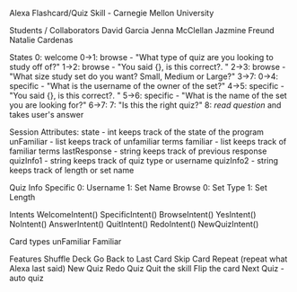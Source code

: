 Alexa Flashcard/Quiz Skill - Carnegie Mellon University

Students / Collaborators
  David Garcia
  Jenna McClellan
  Jazmine Freund
  Natalie Cardenas

States
  0: welcome
  0->1: browse - "What type of quiz are you looking to study off of?"
  1->2: browse - "You said {}, is this correct?. "
  2->3: browse - "What size study set do you want? Small, Medium or Large?"
  3->7:
  0->4: specific - "What is the username of the owner of the set?"
  4->5: specific - "You said {}, is this correct?. "
  5->6: specific - "What is the name of the set you are looking for?"
  6->7:
  7: "Is this the right quiz?"
  8: *read question* and takes user's answer

  Session Attributes:
    state - int
          keeps track of the state of the program
    unFamiliar - list
          keeps track of unfamiliar terms
    familiar - list
          keeps track of familiar terms
    lastResponse - string
          keeps track of previous response
    quizInfo1 - string
          keeps track of quiz type or username
    quizInfo2 - string
          keeps track of length or set name

Quiz Info
  Specific
    0: Username
    1: Set Name
  Browse
    0: Set Type
    1: Set Length

Intents
  WelcomeIntent()
  SpecificIntent()
  BrowseIntent()
  YesIntent()
  NoIntent()
  AnswerIntent()
  QuitIntent()
  RedoIntent()
  NewQuizIntent()


Card types
  unFamiliar
  Familiar

Features
  Shuffle Deck
  Go Back to Last Card
  Skip Card
  Repeat (repeat what Alexa last said)
  New Quiz
  Redo Quiz
  Quit the skill
  Flip the card
  Next Quiz - auto quiz
